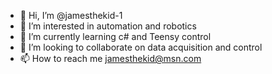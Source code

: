 - 👋 Hi, I’m @jamesthekid-1
- 👀 I’m interested in automation and robotics
- 🌱 I’m currently learning c# and Teensy control
- 💞️ I’m looking to collaborate on data acquisition and control
- 📫 How to reach me jamesthekid@msn.com

<!---
jamesthekid-1/jamesthekid-1 is a ✨ special ✨ repository because its `README.md` (this file) appears on your GitHub profile.
You can click the Preview link to take a look at your changes.
--->
